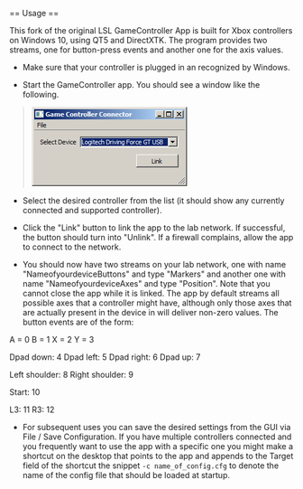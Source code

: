 == Usage ==

This fork of the original LSL GameController App is built for Xbox controllers on Windows 10, using QT5 and DirectXTK. The program provides two streams, one for button-press events and another one for the axis values.

  * Make sure that your controller is plugged in an recognized by Windows.

  * Start the GameController app. You should see a window like the following.
>![gamecontroller.png](gamecontroller.png)

  * Select the desired controller from the list (it should show any currently connected and supported controller).

  * Click the "Link" button to link the app to the lab network. If successful, the button should turn into "Unlink". If a firewall complains, allow the app to connect to the network.

  * You should now have two streams on your lab network, one with name "NameofyourdeviceButtons" and type "Markers" and another one with name "NameofyourdeviceAxes" and type "Position". Note that you cannot close the app while it is linked. The app by default streams all possible axes that a controller might have, although only those axes that are actually present in the device in will deliver non-zero values. The button events are of the form: 

A = 0
B = 1
X = 2
Y = 3

Dpad down: 4
Dpad left: 5
Dpad right: 6
Dpad up: 7

Left shoulder: 8
Right shoulder: 9

Start: 10

L3: 11
R3: 12

  * For subsequent uses you can save the desired settings from the GUI via File / Save Configuration. If you have multiple controllers connected and you frequently want to use the app with a specific one you might make a shortcut on the desktop that points to the app and appends to the Target field of the shortcut the snippet `-c name_of_config.cfg` to denote the name of the config file that should be loaded at startup.
